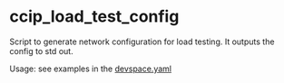# ccip_load_test_config
Script to generate network configuration for load testing.
It outputs the config to std out.

Usage: see examples in the [devspace.yaml](../../devspace.yaml) 